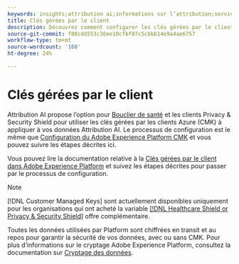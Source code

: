```yaml
---
keywords: insights;attribution ai;informations sur l’attribution;service de requête AAI;requêtes d’attribution;scores d’attribution Clés gérées par le client dans AAI
title: Clés gérées par le client
description: Découvrez comment configurer les clés gérées par le client pour Attribution AI.
source-git-commit: f80cdd553c36ee10cfbf07c5cbbb14e9a4ae6757
workflow-type: tm+mt
source-wordcount: '168'
ht-degree: 24%

---
```


# Clés gérées par le client

Attribution AI propose l’option pour [Bouclier de santé](https://www.adobe.com/trust/compliance/hipaa-ready.html) et les clients Privacy &amp; Security Shield pour utiliser les clés gérées par les clients Azure (CMK) à appliquer à vos données Attribution AI. Le processus de configuration est le même que [Configuration du Adobe Experience Platform CMK](../../../landing/governance-privacy-security/customer-managed-keys.md) et vous pouvez suivre les étapes décrites ici.

Vous pouvez lire la documentation relative à la [Clés gérées par le client dans Adobe Experience Platform](../../../landing/governance-privacy-security/encryption.md) et suivez les étapes décrites pour passer par le processus de configuration.

>[!NOTE]
>
>[!DNL Customer Managed Keys] sont actuellement disponibles uniquement pour les organisations qui ont acheté la variable [[!DNL Healthcare Shield or Privacy & Security Shield]](https://experienceleague.adobe.com/docs/blueprints-learn/architecture/vertical-blueprints/healthcare-vertical.html%3Flang%3Den) offre complémentaire.

Toutes les données utilisées par Platform sont chiffrées en transit et au repos pour garantir la sécurité de vos données, avec ou sans CMK. Pour plus d’informations sur le cryptage Adobe Experience Platform, consultez la documentation sur [Cryptage des données](../../../landing/governance-privacy-security/encryption.md).